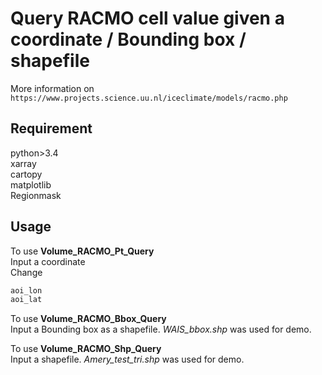 # Query RACMO cell value given a coordinate / Bounding box / shapefile 


More information on ```https://www.projects.science.uu.nl/iceclimate/models/racmo.php```


## Requirement

python>3.4<br>
xarray<br>
cartopy<br>
matplotlib<br>
Regionmask<br>

## Usage
To use **Volume_RACMO_Pt_Query**<br> Input a coordinate <br>
Change 
```python
aoi_lon
aoi_lat

```
To use **Volume_RACMO_Bbox_Query**<br>
Input a Bounding box as a shapefile. *WAIS_bbox.shp* was used for demo.<br>

To use **Volume_RACMO_Shp_Query**<br>
Input a shapefile. *Amery_test_tri.shp* was used for demo. 
